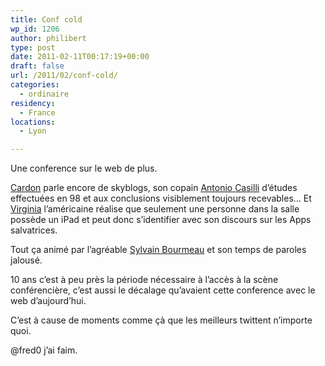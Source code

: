 ```yaml
---
title: Conf cold
wp_id: 1206
author: philibert
type: post
date: 2011-02-11T00:17:19+00:00
draft: false
url: /2011/02/conf-cold/
categories:
  - ordinaire
residency:
  - France
locations:
  - Lyon

---
```

Une conference sur le web de plus. 

[Cardon][1] parle encore de skyblogs, son copain [Antonio Casilli][2] d&rsquo;études effectuées en 98 et aux conclusions visiblement toujours recevables&#8230; Et [Virginia][3] l&rsquo;américaine réalise que seulement une personne dans la salle possède un iPad et peut donc s&rsquo;identifier avec son discours sur les Apps salvatrices.
  
Tout ça animé par l&rsquo;agréable [Sylvain Bourmeau][4] et son temps de paroles jalousé. 

10 ans c&rsquo;est à peu près la période nécessaire à l&rsquo;accès à la scène conférencière, c&rsquo;est aussi le décalage qu&rsquo;avaient cette conference avec le web d&rsquo;aujourd&rsquo;hui.

C&rsquo;est à cause de moments comme çà que les meilleurs twittent n&rsquo;importe quoi.

@fred0 j&rsquo;ai faim.

 [1]: http://cems.ehess.fr/document.php?id=155
 [2]: http://www.iiac.cnrs.fr/CentreEdgarMorin/spip.php?article26
 [3]: http://themedium.blogs.nytimes.com/author/virginia-heffernan/
 [4]: http://www.franceculture.com/personne-sylvain-bourmeau.html